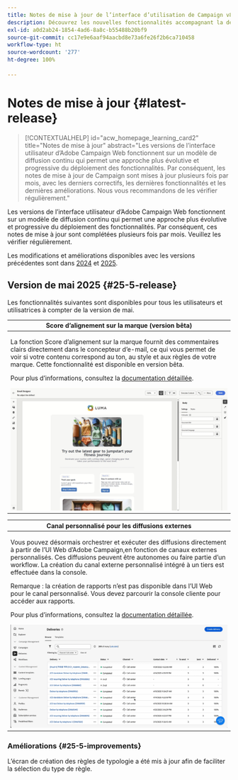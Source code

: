 ```yaml
---
title: Notes de mise à jour de l’interface d’utilisation de Campaign v8 Web
description: Découvrez les nouvelles fonctionnalités accompagnant la dernière version de l’interface d’utilisation de Campaign Web
exl-id: a0d2ab24-1854-4ad6-8a8c-b55488b20bf9
source-git-commit: cc17e9e6aaf94aacbd8e73a6fe26f2b6ca710458
workflow-type: ht
source-wordcount: '277'
ht-degree: 100%

---
```


# Notes de mise à jour {#latest-release}

>[!CONTEXTUALHELP]
>id="acw_homepage_learning_card2"
>title="Notes de mise à jour"
>abstract="Les versions de l’interface utilisateur d’Adobe Campaign Web fonctionnent sur un modèle de diffusion continu qui permet une approche plus évolutive et progressive du déploiement des fonctionnalités. Par conséquent, les notes de mise à jour de Campaign sont mises à jour plusieurs fois par mois, avec les derniers correctifs, les dernières fonctionnalités et les dernières améliorations. Nous vous recommandons de les vérifier régulièrement."

Les versions de l’interface utilisateur d’Adobe Campaign Web fonctionnent sur un modèle de diffusion continu qui permet une approche plus évolutive et progressive du déploiement des fonctionnalités. Par conséquent, ces notes de mise à jour sont complétées plusieurs fois par mois. Veuillez les vérifier régulièrement.

Les modifications et améliorations disponibles avec les versions précédentes sont dans [2024](release-notes-24.md) et [2025](release-notes-25.md).

## Version de mai 2025 {#25-5-release}

Les fonctionnalités suivantes sont disponibles pour tous les utilisateurs et utilisatrices à compter de la version de mai.

<table>
<thead>
<tr>
<th><strong>Score d’alignement sur la marque (version bêta)</strong><br/></th>
</tr>
</thead>
<tbody>
<tr>
<td>
<p>La fonction Score d’alignement sur la marque fournit des commentaires clairs directement dans le concepteur d’e-mail, ce qui vous permet de voir si votre contenu correspond au ton, au style et aux règles de votre marque. Cette fonctionnalité est disponible en version bêta.</p>
<p>Pour plus d’informations, consultez la <a href="../content/brands-score.md">documentation détaillée</a>.</p>
<img src="assets/do-not-localize/brand-score.gif">
</td>
</tr>
</tbody>
</table>

<table>
<thead>
<tr>
<th><strong>Canal personnalisé pour les diffusions externes</strong><br/></th>
</tr>
</thead>
<tbody>
<tr>
<td>
<p>Vous pouvez désormais orchestrer et exécuter des diffusions directement à partir de l’UI Web d’Adobe Campaign,en fonction de canaux externes personnalisés. Ces diffusions peuvent être autonomes ou faire partie d’un workflow. La création du canal externe personnalisé intégré à un tiers est effectuée dans la console.</p>
<p>Remarque : la création de rapports n’est pas disponible dans l’UI Web pour le canal personnalisé. Vous devez parcourir la console cliente pour accéder aux rapports.</p>
<p>Pour plus d’informations, consultez la <a href="../call-center/gs-custom-channel.md">documentation détaillée</a>.</p>
<img src="assets/do-not-localize/custom-channel.gif">
</td>
</tr>
</tbody>
</table>

### Améliorations {#25-5-improvements}

L’écran de création des règles de typologie a été mis à jour afin de faciliter la sélection du type de règle.
